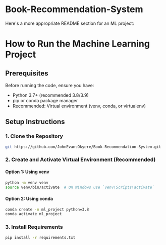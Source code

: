# Book-Recommendation-System

Here's a more appropriate README section for an ML project:

# How to Run the Machine Learning Project

## Prerequisites

Before running the code, ensure you have:

- Python 3.7+ (recommended 3.8/3.9)
- pip or conda package manager
- Recommended: Virtual environment (venv, conda, or virtualenv)

## Setup Instructions

### 1. Clone the Repository
```bash
git https://github.com/JohnEvansOkyere/Book-Recommendation-System.git

```

### 2. Create and Activate Virtual Environment (Recommended)

#### Option 1: Using venv
```bash
python -m venv venv
source venv/bin/activate  # On Windows use `venv\Scripts\activate`
```

#### Option 2: Using conda
```bash
conda create -n ml_project python=3.8
conda activate ml_project
```

### 3. Install Requirements
```bash
pip install -r requirements.txt
```

